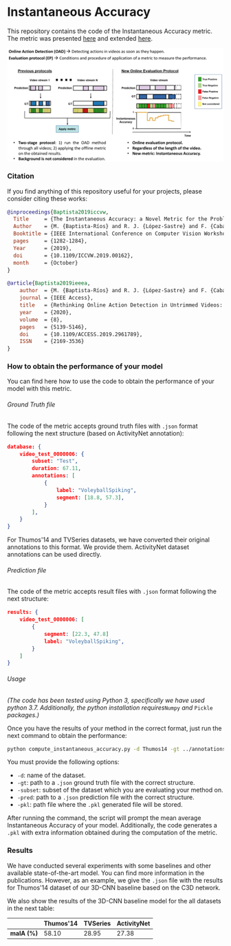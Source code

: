 # Instantaneous Accuracy

This repository contains the code of the Instantaneous Accuracy metric. The metric was presented [here](http://openaccess.thecvf.com/content_ICCVW_2019/papers/HBU/Baptista-Rios_The_Instantaneous_Accuracy_a_Novel_Metric_for_the_Problem_of_ICCVW_2019_paper.pdf) and extended [here](https://ieeexplore.ieee.org/document/8939455).

<p align="center">
  <img src="./png/ia.png" alt="Online Evaluation for Online Action Detection" title="Instantaneous Accuracy" width="652" zoom="343" align="center" />
</p>


### Citation

If you find anything of this repository useful for your projects, please consider citing these works:

```bibtex
@inproceedings{Baptista2019iccvw,
  Title     = {The Instantaneous Accuracy: a Novel Metric for the Problem of Online Human Behaviour Recognition in Untrimmed Videos},
  Author    = {M. {Baptista-Ríos} and R. J. {López-Sastre} and F. {Caba-Heilbron} and J. {van Gemert} and F. J. {Acevedo-Rodríguez} and S. {Maldonado-Bascón}},
  Booktitle = {IEEE International Conference on Computer Vision Workshop (ICCVW)},
  pages     = {1282-1284},
  Year      = {2019},
  doi       = {10.1109/ICCVW.2019.00162},
  month     = {October}
}
```

```bibtex
@article{Baptista2019ieeea,
	author  = {M. {Baptista-Ríos} and R. J. {López-Sastre} and F. {Caba Heilbron} and J. C. {Van Gemert} and F. J. {Acevedo-Rodríguez} and S. {Maldonado-Bascón}},
	journal = {IEEE Access},
	title   = {Rethinking Online Action Detection in Untrimmed Videos: A Novel Online Evaluation Protocol},
	year	= {2020},
	volume  = {8},
	pages   = {5139-5146},
	doi     = {10.1109/ACCESS.2019.2961789},
	ISSN	= {2169-3536}
}
```

### How to obtain the performance of your model

You can find here how to use the code to obtain the performance of your model with this metric.

###### Ground Truth file

The code of the metric accepts ground truth files with `.json` format following the next structure (based on ActivityNet annotation):

```json
database: {
    video_test_0000006: {
        subset: "Test",
        duration: 67.11,
        annotations: [
            {
                label: "VoleyballSpiking",
                segment: [18.8, 57.3],
            }
        ],
    }
}
```

For Thumos'14 and TVSeries datasets, we have converted their original annotations to this format. We provide them. ActivityNet dataset annotations can be used directly.

###### Prediction file

The code of the metric accepts result files with `.json` format following the next structure:

```json
results: {
    video_test_0000006: [
        {
            segment: [22.3, 47.8]
            label: "VoleyballSpiking",
        }
    ]
}
```

###### Usage

*(The code has been tested using Python 3, specifically we have used python 3.7. Additionally, the python installation requires*`Numpy` *and* `Pickle` *packages.)*

Once you have the results of your method in the correct format, just run the  next command to obtain the performance:

```bash
python compute_instantaneous_accuracy.py -d Thumos14 -gt ../annotations/gt-thumos14.json -subset Test -pred ../data/c3d-thumos14.json -pkl ./c3d-thumos14-ia.pkl

```

You must provide the following options:

- `-d`: name of the dataset.
- `-gt`: path to a `.json` ground truth file with the correct structure.
- `-subset`: subset of the dataset which you are evaluating your method on.
- `-pred`: path to a `.json` prediction file with the correct structure.
- `-pkl`: path file where the `.pkl` generated file will be stored.

After running the command, the script will prompt the mean average Instantaneous Accuracy of your model. Additionally, the code generates a `.pkl` with extra information obtained during the computation of the metric.

### Results

We have conducted several experiments with some baselines and other available state-of-the-art model. You can find more information in the publications. However, as an example, we give the `.json` file with the results for Thumos'14 dataset of our 3D-CNN baseline based on the C3D network. 

We also show the results of the 3D-CNN baseline model for the all datasets in the next table:

|              | Thumos'14 | TVSeries | ActivityNet |
| ------------ | --------- | -------- | ----------- |
| **maIA (%)** | 58.10     | 28.95    | 27.38       |

